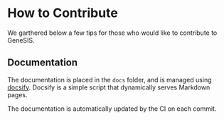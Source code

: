 # How to Contribute

We garthered below a few tips for those who would like to contribute
to GeneSIS.

## Documentation

The documentation is placed in the `docs` folder, and is managed using
[docsify](https://docsify.now.sh/). Docsify is a simple script that
dynamically serves Markdown pages.

The documentation is automatically updated by the CI on each commit.
